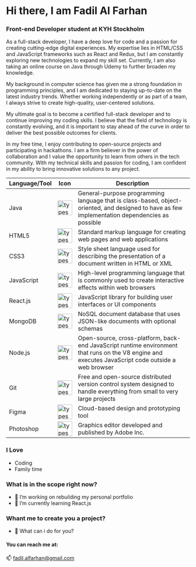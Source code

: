 # Hi there, I am Fadil Al Farhan
### Front-end Developer student at KYH Stockholm
As a full-stack developer, I have a deep love for code and a passion for creating cutting-edge digital experiences. My expertise lies in HTML/CSS and JavaScript frameworks such as React and Redux, but I am constantly exploring new technologies to expand my skill set. Currently, I am also taking an online course on Java through Udemy to further broaden my knowledge.

My background in computer science has given me a strong foundation in programming principles, and I am dedicated to staying up-to-date on the latest industry trends. Whether working independently or as part of a team, I always strive to create high-quality, user-centered solutions.

My ultimate goal is to become a certified full-stack developer and to continue improving my coding skills. I believe that the field of technology is constantly evolving, and it is important to stay ahead of the curve in order to deliver the best possible outcomes for clients.

In my free time, I enjoy contributing to open-source projects and participating in hackathons. I am a firm believer in the power of collaboration and I value the opportunity to learn from others in the tech community. With my technical skills and passion for coding, I am confident in my ability to bring innovative solutions to any project.

|  Language/Tool  |  Icon  |  Description  |
| --- | --- | --- |
| Java | <img src="https://user-images.githubusercontent.com/18538595/208375628-f8ff4ae5-cddd-4abe-bc54-bb59870d2598.svg" alt="typescript" width="40" height="40"/> </a> | General-purpose programming language that is class-based, object-oriented, and designed to have as few implementation dependencies as possible |
| HTML5 | <img src="https://cdn.jsdelivr.net/gh/devicons/devicon/icons/html5/html5-plain-wordmark.svg" alt="typescript" width="40" height="40"/> </a> | Standard markup language for creating web pages and web applications |
| CSS3 | <img src="https://cdn.jsdelivr.net/gh/devicons/devicon/icons/css3/css3-plain-wordmark.svg" alt="typescript" width="40" height="40"/> </a> | Style sheet language used for describing the presentation of a document written in HTML or XML |
| JavaScript | <img src="https://cdn.jsdelivr.net/gh/devicons/devicon/icons/javascript/javascript-original.svg" alt="typescript" width="40" height="40"/> </a> | High-level programming language that is commonly used to create interactive effects within web browsers |
| React.js | <img src="https://cdn.jsdelivr.net/gh/devicons/devicon/icons/react/react-original-wordmark.svg" alt="typescript" width="40" height="40"/> </a> | JavaScript library for building user interfaces or UI components |
| MongoDB | <img src="https://cdn.jsdelivr.net/gh/devicons/devicon/icons/mongodb/mongodb-original.svg" alt="typescript" width="40" height="40"/> </a> | NoSQL document database that uses JSON-like documents with optional schemas |
| Node.js | <img src="https://cdn.jsdelivr.net/gh/devicons/devicon/icons/nodejs/nodejs-original.svg" alt="typescript" width="40" height="40"/> </a> | Open-source, cross-platform, back-end JavaScript runtime environment that runs on the V8 engine and executes JavaScript code outside a web browser |
| Git | <img src="https://user-images.githubusercontent.com/18538595/198822959-4cb3c501-3aa2-4797-a1d1-1163189b0667.svg" alt="typescript" width="40" height="40"/> </a> | Free and open-source distributed version control system designed to handle everything from small to very large projects |
| Figma | <img src="https://cdn.jsdelivr.net/gh/devicons/devicon/icons/figma/figma-original.svg" alt="typescript" width="40" height="40"/> </a> | Cloud-based design and prototyping tool |
| Photoshop | <img src="https://cdn.jsdelivr.net/gh/devicons/devicon/icons/photoshop/photoshop-plain.svg" alt="typescript" width="40" height="40"/> </a> | Graphics editor developed and published by Adobe Inc. |


### I Love
 - Coding
 - Family time
 
### What is in the scope right now?
- 🔭 I’m working on rebuilding my personal portfolio
- 🌱 I’m currently learning React.js

### Whant me to create you a project?
- 💬 What can i do for you?


#### You can reach me at:

📫 fadil.alfarhan@gmail.com